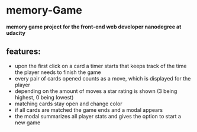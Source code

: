 # memory-Game
**memory game project for the front-end web developer nanodegree at udacity**

## features: 
* upon the first click on a card a timer starts that keeps track of the time the player needs to finish the game
* every pair of cards opened counts as a move, which is displayed for the player
* depending on the amount of moves a star rating is shown (3 being highest, 0 being lowest)
* matching cards stay open and change color
* if all cards are matched the game ends and a modal appears
* the modal summarizes all player stats and gives the option to start a new game
